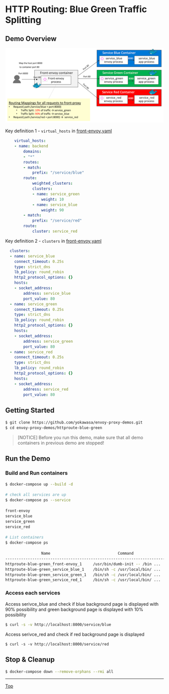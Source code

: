 # HTTP Routing: Blue Green Traffic Splitting

## Demo Overview

![](../assets/demo-httproute-blue-green.png)

Key definition 1 - `virtual_hosts` in [front-envoy.yaml](front-envoy.yaml)
```yaml
    virtual_hosts:
    - name: backend
        domains:
        - "*"
        routes:
        - match:
            prefix: "/service/blue"
        route:
            weighted_clusters:
            clusters:
            - name: service_green
                weight: 10
            - name: service_blue
                weight: 90
        - match:
            prefix: "/service/red"
        route:
            cluster: service_red
```

Key definition 2 - `clusters` in [front-envoy.yaml](front-envoy.yaml)
```yaml
  clusters:
  - name: service_blue
    connect_timeout: 0.25s
    type: strict_dns
    lb_policy: round_robin
    http2_protocol_options: {}
    hosts:
    - socket_address:
        address: service_blue
        port_value: 80
  - name: service_green
    connect_timeout: 0.25s
    type: strict_dns
    lb_policy: round_robin
    http2_protocol_options: {}
    hosts:
    - socket_address:
        address: service_green
        port_value: 80
  - name: service_red
    connect_timeout: 0.25s
    type: strict_dns
    lb_policy: round_robin
    http2_protocol_options: {}
    hosts:
    - socket_address:
        address: service_red
        port_value: 80
```

## Getting Started
```sh
$ git clone https://github.com/yokawasa/envoy-proxy-demos.git
$ cd envoy-proxy-demos/httproute-blue-green
```

> [NOTICE] Before you run this demo, make sure that all demo containers in previous demo are stopped!

## Run the Demo

### Build and Run containers

```sh
$ docker-compose up --build -d

# check all services are up
$ docker-compose ps --service

front-envoy
service_blue
service_green
service_red

# List containers
$ docker-compose ps

                Name                              Command               State                            Ports
---------------------------------------------------------------------------------------------------------------------------------------
httproute-blue-green_front-envoy_1     /usr/bin/dumb-init -- /bin ...   Up      10000/tcp, 0.0.0.0:8000->80/tcp, 0.0.0.0:8001->8001/tcp
httproute-blue-green_service_blue_1    /bin/sh -c /usr/local/bin/ ...   Up      10000/tcp, 80/tcp
httproute-blue-green_service_green_1   /bin/sh -c /usr/local/bin/ ...   Up      10000/tcp, 80/tcp
httproute-blue-green_service_red_1     /bin/sh -c /usr/local/bin/ ...   Up      10000/tcp, 80/tcp
```

### Access each services

Access serivce_blue and check if blue background page is displayed with 90% possibility and green background page is displayed with 10% possibility
```sh
$ curl -s -v http://localhost:8000/service/blue
```

Access serivce_red and check if red background page is displayed
```
$ curl -s -v http://localhost:8000/service/red
```

## Stop & Cleanup
```sh
$ docker-compose down --remove-orphans --rmi all
```

---
[Top](../README.md)